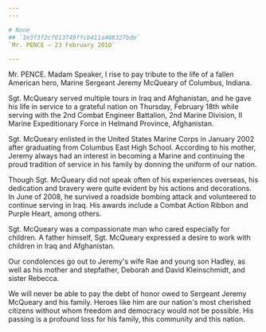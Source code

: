 ```yaml
---
---

# None
## `1e3f3f2cf013749ffcb411a468327bde`
`Mr. PENCE — 23 February 2010`

---
```



Mr. PENCE. Madam Speaker, I rise to pay tribute to the life of a 
fallen American hero, Marine Sergeant Jeremy McQueary of Columbus, 
Indiana.

Sgt. McQueary served multiple tours in Iraq and Afghanistan, and he 
gave his life in service to a grateful nation on Thursday, February 
18th while serving with the 2nd Combat Engineer Battalion, 2nd Marine 
Division, II Marine Expeditionary Force in Helmand Province, 
Afghanistan.

Sgt. McQueary enlisted in the United States Marine Corps in January 
2002 after graduating from Columbus East High School. According to his 
mother, Jeremy always had an interest in becoming a Marine and 
continuing the proud tradition of service in his family by donning the 
uniform of our nation.

Though Sgt. McQueary did not speak often of his experiences overseas, 
his dedication and bravery were quite evident by his actions and 
decorations. In June of 2008, he survived a roadside bombing attack and 
volunteered to continue serving in Iraq. His awards include a Combat 
Action Ribbon and Purple Heart, among others.

Sgt. McQueary was a compassionate man who cared especially for 
children. A father himself, Sgt. McQueary expressed a desire to work 
with children in Iraq and Afghanistan.

Our condolences go out to Jeremy's wife Rae and young son Hadley, as 
well as his mother and stepfather, Deborah and David Kleinschmidt, and 
sister Rebecca.

We will never be able to pay the debt of honor owed to Sergeant 
Jeremy McQueary and his family. Heroes like him are our nation's most 
cherished citizens without whom freedom and democracy would not be 
possible. His passing is a profound loss for his family, this community 
and this nation.
